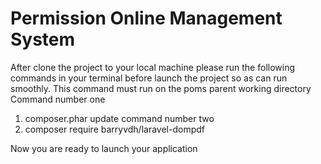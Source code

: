 # Permission Online Management System 
After clone the project to your local machine please run the following commands in your
terminal before launch the project so as can run smoothly. This command must run on the poms parent working directory
 Command number one
  1. composer.phar update
command number two 
  2. composer require barryvdh/laravel-dompdf
  
  
  Now you are ready to launch your application
